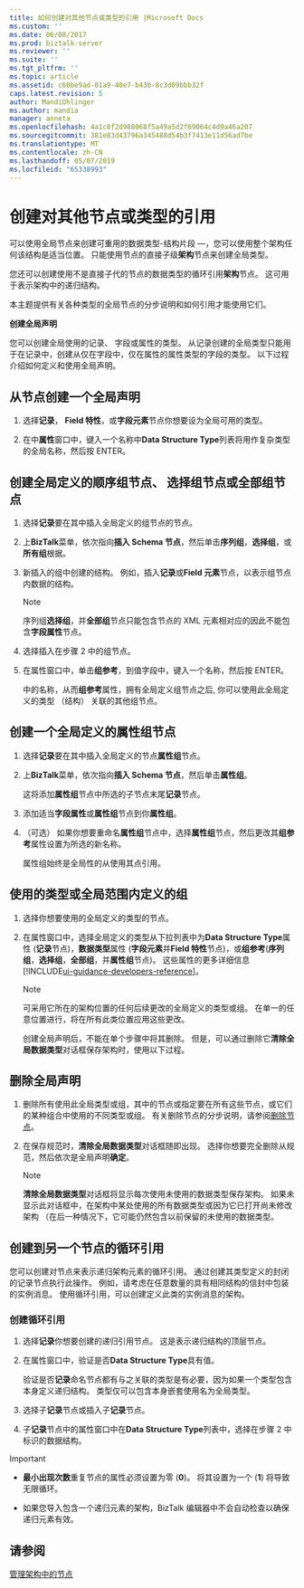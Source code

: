 ```yaml
---
title: 如何创建对其他节点或类型的引用 |Microsoft Docs
ms.custom: ''
ms.date: 06/08/2017
ms.prod: biztalk-server
ms.reviewer: ''
ms.suite: ''
ms.tgt_pltfrm: ''
ms.topic: article
ms.assetid: c60be9ad-01a9-40e7-b43b-8c3d09bbb32f
caps.latest.revision: 5
author: MandiOhlinger
ms.author: mandia
manager: anneta
ms.openlocfilehash: 4a1c8f2d988068f5a49a5d2f69064c4d9a46a207
ms.sourcegitcommit: 381e83d43796a345488d54b3f7413e11d56ad7be
ms.translationtype: MT
ms.contentlocale: zh-CN
ms.lasthandoff: 05/07/2019
ms.locfileid: "65338993"
---
```

# <a name="create-references-to-another-node-or-type"></a>创建对其他节点或类型的引用
可以使用全局节点来创建可重用的数据类型-结构片段 —，您可以使用整个架构任何该结构是适当位置。 只能使用节点的直接子级**架构**节点来创建全局类型。  
  
 您还可以创建使用不是直接子代的节点的数据类型的循环引用**架构**节点。 这可用于表示架构中的递归结构。  
  
 本主题提供有关各种类型的全局节点的分步说明和如何引用才能使用它们。  
  
 **创建全局声明**  
  
 您可以创建全局使用的记录、 字段或属性的类型。 从记录创建的全局类型只能用于在记录中，创建从仅在字段中，仅在属性的属性类型的字段的类型。 以下过程介绍如何定义和使用全局声明。  
  
## <a name="create-a-global-declaration-from-a-node"></a>从节点创建一个全局声明  
  
1.  选择**记录**， **Field 特性**，或**字段元素**节点你想要设为全局可用的类型。  
  
2.  在中**属性**窗口中，键入一个名称中**Data Structure Type**列表将用作复杂类型的全局名称，然后按 ENTER。  
  
## <a name="create-a-globally-defined-sequence-group-node-choice-group-node-or-all-group-node"></a>创建全局定义的顺序组节点、 选择组节点或全部组节点  
  
1.  选择**记录**要在其中插入全局定义的组节点的节点。  
  
2.  上**BizTalk**菜单，依次指向**插入 Schema 节点**，然后单击**序列组**，**选择组**，或**所有组**根据。  
  
3.  新插入的组中创建的结构。 例如，插入**记录**或**Field 元素**节点，以表示组节点内数据的结构。  
  
    > [!NOTE]
    >  序列组**选择组**，并**全部组**节点只能包含节点的 XML 元素相对应的因此不能包含**字段属性**节点。  
  
4.  选择插入在步骤 2 中的组节点。  
  
5.  在属性窗口中，单击**组参考**，到值字段中，键入一个名称，然后按 ENTER。  
  
     中的名称，从而**组参考**属性，拥有全局定义组节点之后, 你可以使用此全局定义的类型 （结构） 关联的其他组节点。  
  
## <a name="create-a-globally-defined-attribute-group-node"></a>创建一个全局定义的属性组节点  
  
1.  选择**记录**要在其中插入全局定义的节点**属性组**节点。  
  
2.  上**BizTalk**菜单，依次指向**插入 Schema 节点**，然后单击**属性组**。  
  
     这将添加**属性组**节点中所选的子节点末尾**记录**节点。  
  
3.  添加适当**字段属性**或**属性组**节点到你**属性组**。  
  
4.  （可选） 如果你想要重命名**属性组**节点中，选择**属性组**节点，然后更改其**组参考**属性设置为所选的新名称。  
  
     属性组始终是全局性的从使用其点引用。  
  
## <a name="use-a-type-or-group-that-has-been-globally-defined"></a>使用的类型或全局范围内定义的组  
  
1. 选择你想要使用的全局定义的类型的节点。  
  
2. 在属性窗口中，选择全局定义的类型从下拉列表中为**Data Structure Type**属性 (**记录**节点)，**数据类型**属性 (**字段元素**并**Field 特性**节点)，或**组参考**(**序列组**，**选择组**，**全部组**，并**属性组**节点)。 这些属性的更多详细信息[!INCLUDE[ui-guidance-developers-reference](../includes/ui-guidance-developers-reference.md)]。
  
   > [!NOTE]
   >  可采用它所在的架构位置的任何后续更改的全局定义的类型或组。 在单一的任意位置进行，将在所有此类位置应用这些更改。  
  
   创建全局声明后，不能在单个步骤中将其删除。 但是，可以通过删除它**清除全局数据类型**对话框保存架构时，使用以下过程。  
  
## <a name="delete-a-global-declaration"></a>删除全局声明  
  
1.  删除所有使用此全局类型或组，其中的节点或指定要在所有这些节点，或它们的某种组合中使用的不同类型或组。 有关删除节点的分步说明，请参阅[删除节点](../core/how-to-delete-nodes.md)。  
  
2.  在保存规范时，**清除全局数据类型**对话框随即出现。 选择你想要完全删除从规范，然后依次是全局声明**确定**。  
  
    > [!NOTE]
    >  **清除全局数据类型**对话框将显示每次使用未使用的数据类型保存架构。 如果未显示此对话框中，在架构中某处使用的所有数据类型或因为它已打开尚未修改架构 （在后一种情况下，它可能仍然包含以前保留的未使用的数据类型。  
  
## <a name="create-cyclical-references-to-another-node"></a>创建到另一个节点的循环引用  
 您可以创建对节点来表示递归架构元素的循环引用。 通过创建其类型定义的封闭的记录节点执行此操作。 例如，请考虑在任意数量的具有相同结构的信封中包装的实例消息。 使用循环引用，可以创建定义此类的实例消息的架构。  
  
### <a name="create-a-cyclical-reference"></a>创建循环引用  
  
1.  选择**记录**你想要创建的递归引用节点。 这是表示递归结构的顶层节点。  
  
2.  在属性窗口中，验证是否**Data Structure Type**具有值。  
  
     验证是否**记录**命名节点都有与之关联的类型是有必要，因为如果一个类型包含本身定义递归结构。 类型仅可以包含本身嵌套使用名为全局类型。  
  
3.  选择子**记录**节点或插入子**记录**节点。  
  
4.  子**记录**节点中的属性窗口中在**Data Structure Type**列表中，选择在步骤 2 中标识的数据结构。  
  
> [!IMPORTANT]
>  - **最小出现次数**重复节点的属性必须设置为零 (**0**)。 将其设置为一个 (**1**) 将导致无限循环。  
>
>  - 如果您导入包含一个递归元素的架构，BizTalk 编辑器中不会自动检查以确保递归元素有效。  
  
## <a name="see-also"></a>请参阅  
 [管理架构中的节点](../core/managing-the-nodes-within-a-schema.md)